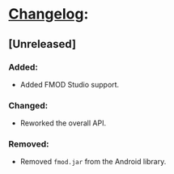 # [Changelog](http://keepachangelog.com/en/1.0.0/):

## [Unreleased]

### Added:

- Added FMOD Studio support.

### Changed:

- Reworked the overall API.

### Removed:

- Removed `fmod.jar` from the Android library.
